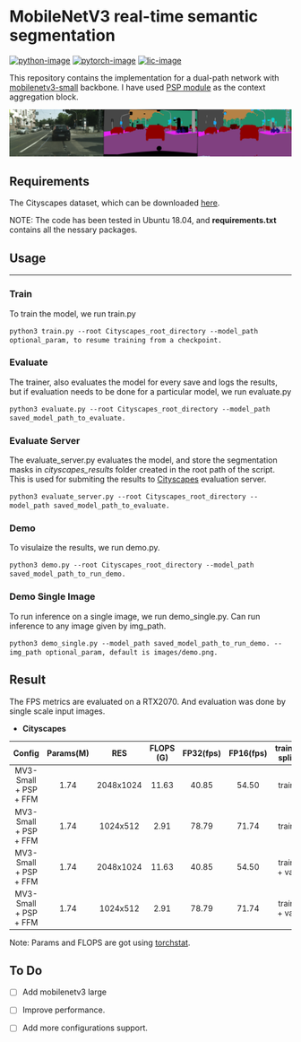 
# MobileNetV3 real-time semantic segmentation
[![python-image]][python-url]
[![pytorch-image]][pytorch-url]
[![lic-image]][lic-url]

This repository contains the implementation for a dual-path network with [mobilenetv3-small](https://arxiv.org/abs/1905.02244) backbone. I have used [PSP module](https://arxiv.org/abs/1612.01105) as the context aggregation block. 

<p align="center">
<img src="images/image.png" alt="image" width="800"/></br>
</p>

## Requirements

The Cityscapes dataset, which can be downloaded  [here](https://www.cityscapes-dataset.com/).

NOTE: The code has been tested in Ubuntu 18.04, and **requirements.txt** contains all the nessary packages.


## Usage
-----------------
### Train
To train the model,  we run train.py
```
python3 train.py --root Cityscapes_root_directory --model_path optional_param, to resume training from a checkpoint.
``` 
### Evaluate
The trainer, also evaluates the model for every save and logs the results, but if evaluation needs to be done for a particular model, we run evaluate.py

```
python3 evaluate.py --root Cityscapes_root_directory --model_path saved_model_path_to_evaluate.
``` 

### Evaluate Server
The evaluate_server.py evaluates the model, and store the segmentation masks in *cityscapes_results* folder created in the root path of the script. This is used for submiting the results to [Cityscapes](https://www.cityscapes-dataset.com/) evaluation server.

```
python3 evaluate_server.py --root Cityscapes_root_directory --model_path saved_model_path_to_evaluate.
``` 

### Demo

To visulaize the results,  we run demo.py.

```
python3 demo.py --root Cityscapes_root_directory --model_path saved_model_path_to_run_demo.
``` 

### Demo Single Image

To run inference on a single image,  we run demo_single.py. Can run inference to any image given by img_path.

```
python3 demo_single.py --model_path saved_model_path_to_run_demo. --img_path optional_param, default is images/demo.png. 
``` 

## Result
The FPS metrics are evaluated on a RTX2070. And evaluation was done by single scale input images. 

- **Cityscapes**

| Config   		          |  Params(M) | RES      | FLOPS (G) | FP32(fps) | FP16(fps)| train-split       |  mIoU - val | mIoU - test |      model      |
| :-------:             | :--:       | :----:   | :----:    | :---:     | :-------:| :------:          | :------:    | :------:    |     :------:    |  
| MV3-Small + PSP + FFM |   1.74     |2048x1024 | 11.63     |  40.85    |   54.50  |    train          |  0.662      |    0.6388   | [file (6.86MB)](https://www.mediafire.com/file/lqf9bjvjqs0bfli/MobilenetV3_small_segmentation.pth/file) |
| MV3-Small + PSP + FFM |   1.74     |1024x512  |  2.91     |  78.79    |   71.74  |    train          |  0.615      |     -       | [file (6.86MB)](https://www.mediafire.com/file/lqf9bjvjqs0bfli/MobilenetV3_small_segmentation.pth/file) |
| MV3-Small + PSP + FFM |   1.74     |2048x1024 | 11.63     |  40.85    |   54.50  |    train + val    |  0.717      |    0.6559       | [file (6.86MB)](https://www.mediafire.com/file/tlj3jnso2707x5k/MobilenetV3_small_segmentation_80k.pth/file) |
| MV3-Small + PSP + FFM |   1.74     |1024x512  |  2.91     |  78.79    |   71.74  |    train + val    |  0.646      |     -       | [file (6.86MB)](https://www.mediafire.com/file/tlj3jnso2707x5k/MobilenetV3_small_segmentation_80k.pth/file) |

Note: Params and FLOPS are got using [torchstat](https://github.com/Swall0w/torchstat). 

## To Do
- [ ] Add mobilenetv3 large
- [ ] Improve performance. 
- [ ] Add more configurations support. 


<!--
[![python-image]][python-url]
[![pytorch-image]][pytorch-url]
[![lic-image]][lic-url]
-->

[python-image]: https://img.shields.io/badge/Python-3.x-ff69b4.svg
[python-url]: https://www.python.org/
[pytorch-image]: https://img.shields.io/badge/PyTorch-1.x-2BAF2B.svg
[pytorch-url]: https://pytorch.org/
[lic-image]: https://img.shields.io/badge/License-MIT-yellow.svg
[lic-url]: https://github.com/Tramac/mobilenetv3-segmentation/blob/master/LICENSE
